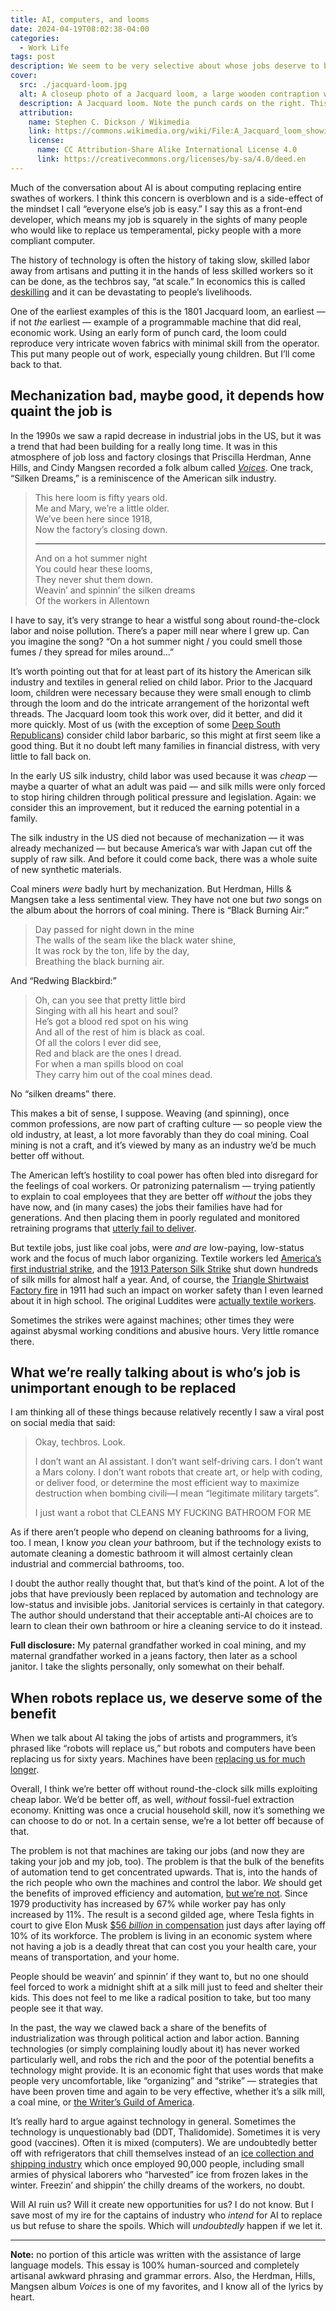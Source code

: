 ```yaml
---
title: AI, computers, and looms
date: 2024-04-19T08:02:38-04:00
categories:
  - Work Life
tags: post
description: We seem to be very selective about whose jobs deserve to be automated.
cover:
  src: ./jacquard-loom.jpg
  alt: A closeup photo of a Jacquard loom, a large wooden contraption with many threads attached and a thick stack of punch cards.
  description: A Jacquard loom. Note the punch cards on the right. This 1801 loom was arguably the first programmed industrial equipment.
  attribution:
    name: Stephen C. Dickson / Wikimedia
    link: https://commons.wikimedia.org/wiki/File:A_Jacquard_loom_showing_information_punchcards,_National_Museum_of_Scotland.jpg
    license:
      name: CC Attribution-Share Alike International License 4.0
      link: https://creativecommons.org/licenses/by-sa/4.0/deed.en
---
```


Much of the conversation about AI is about computing replacing entire swathes of workers. I think this concern is overblown and is a side-effect of the mindset I call “everyone else’s job is easy.” I say this as a front-end developer, which means my job is squarely in the sights of many people who would like to replace us temperamental, picky people with a more compliant computer.

The history of technology is often the history of taking slow, skilled labor away from artisans and putting it in the hands of less skilled workers so it can be done, as the techbros say, “at scale.” In economics this is called [deskilling](https://www.futureofworkhub.info/explainers/2021/4/28/deskilling-what-are-the-historical-societal-and-legal-implications) and it can be devastating to people’s livelihoods.

One of the earliest examples of this is the 1801 Jacquard loom, an earliest — if not _the_ earliest — example of a programmable machine that did real, economic work. Using an early form of punch card, the loom could reproduce very intricate woven fabrics with minimal skill from the operator. This put many people out of work, especially young children. But I’ll come back to that.

## Mechanization bad, maybe good, it depends how quaint the job is

In the 1990s we saw a rapid decrease in industrial jobs in the US, but it was a trend that had been building for a really long time. It was in this atmosphere of job loss and factory closings that Priscilla Herdman, Anne Hills, and Cindy Mangsen recorded a folk album called _[Voices](https://tidal.com/browse/album/104069029?u)_. One track, “Silken Dreams,” is a reminiscence of the American silk industry.

> This here loom is fifty years old. <br>
> Me and Mary, we’re a little older. <br>
> We’ve been here since 1918, <br>
> Now the factory’s closing down. <br>
>
> ---
>
> And on a hot summer night <br>
> You could hear these looms, <br>
> They never shut them down. <br>
> Weavin’ and spinnin’ the silken dreams <br>
> Of the workers in Allentown

I have to say, it’s very strange to hear a wistful song about round-the-clock labor and noise pollution. There’s a paper mill near where I grew up. Can you imagine the song? “On a hot summer night / you could smell those fumes / they spread for miles around…”

It’s worth pointing out that for at least part of its history the American silk industry and textiles in general relied on child labor. Prior to the Jacquard loom, children were necessary because they were small enough to climb through the loom and do the intricate arrangement of the horizontal weft threads. The Jacquard loom took this work over, did it better, and did it more quickly. Most of us (with the exception of some [Deep South Republicans](https://www.nola.com/news/politics/legislature/la-lawmakers-vote-to-remove-lunch-breaks-for-child-workers/article_ef234692-fd9e-11ee-99f5-771c7366107a.html)) consider child labor barbaric, so this might at first seem like a good thing. But it no doubt left many families in financial distress, with very little to fall back on.

In the early US silk industry, child labor was used because it was _cheap_ — maybe a quarter of what an adult was paid — and silk mills were only forced to stop hiring children through political pressure and legislation. Again: we consider this an improvement, but it reduced the earning potential in a family.

The silk industry in the US died not because of mechanization — it was already mechanized — but because America’s war with Japan cut off the supply of raw silk. And before it could come back, there was a whole suite of new synthetic materials.

Coal miners _were_ badly hurt by mechanization. But Herdman, Hills & Mangsen take a less sentimental view. They have not one but _two_ songs on the album about the horrors of coal mining. There is “Black Burning Air:”

> Day passed for night down in the mine<br>
> The walls of the seam like the black water shine,<br>
> It was rock by the ton, life by the day,<br>
> Breathing the black burning air.<br>

And “Redwing Blackbird:”

> Oh, can you see that pretty little bird<br>
> Singing with all his heart and soul?<br>
> He’s got a blood red spot on his wing<br>
> And all of the rest of him is black as coal.<br>
> Of all the colors I ever did see,<br>
> Red and black are the ones I dread.<br>
> For when a man spills blood on coal<br>
> They carry him out of the coal mines dead.<br>

No “silken dreams” there.

This makes a bit of sense, I suppose. Weaving (and spinning), once common professions, are now part of crafting culture — so people view the old industry, at least, a lot more favorably than they do coal mining. Coal mining is not a craft, and it’s viewed by many as an industry we’d be much better off without.

The American left’s hostility to coal power has often bled into disregard for the feelings of coal workers. Or patronizing paternalism — trying patiently to explain to coal employees that they are better off _without_ the jobs they have now, and (in many cases) the jobs their families have had for generations. And then placing them in poorly regulated and monitored retraining programs that [utterly fail to deliver](https://www.cbc.ca/news/world/mined-minds-retraining-appalachian-coal-miners-1.5145676).

But textile jobs, just like coal jobs, were _and are_ low-paying, low-status work and the focus of much labor organizing. Textile workers led [America’s first industrial strike](https://newenglandhistoricalsociety.com/1824-factory-strike-1824/), and the [1913 Paterson Silk Strike](https://www.pbs.org/wgbh/americanexperience/features/goldman-paterson-silk-strike-1913/) shut down hundreds of silk mills for almost half a year. And, of course, the [Triangle Shirtwaist Factory fire](https://www.smithsonianmag.com/history/uncovering-the-history-of-the-triangle-shirtwaist-fire-124701842/) in 1911 had such an impact on worker safety than I even learned about it in high school. The original Luddites were [actually textile workers](https://www.smithsonianmag.com/history/what-the-luddites-really-fought-against-264412/).

Sometimes the strikes were against machines; other times they were against abysmal working conditions and abusive hours. Very little romance there.

## What we’re really talking about is who’s job is unimportant enough to be replaced

I am thinking all of these things because relatively recently I saw a viral post on social media that said:

> Okay, techbros. Look.
>
> I don’t want an AI assistant. I don’t want self-driving cars. I don’t want a Mars colony. I don’t want robots that create art, or help with coding, or deliver food, or determine the most efficient way to maximize destruction when bombing civili—I mean “legitimate military targets”.
>
> I just want a robot that CLEANS MY FUCKING BATHROOM FOR ME

As if there aren’t people who depend on cleaning bathrooms for a living, too. I mean, I know _you_ clean _your_ bathroom, but if the technology exists to automate cleaning a domestic bathroom it will almost certainly clean industrial and commercial bathrooms, too.

I doubt the author really thought that, but that’s kind of the point. A lot of the jobs that have previously been replaced by automation and technology are low-status and invisible jobs. Janitorial services is certainly in that category. The author should understand that their acceptable anti-AI choices are to learn to clean their own bathroom or hire a cleaning service to do it instead.

**Full disclosure:** My paternal grandfather worked in coal mining, and my maternal grandfather worked in a jeans factory, then later as a school janitor. I take the slights personally, only somewhat on their behalf.

## When robots replace us, we deserve some of the benefit

When we talk about AI taking the jobs of artists and programmers, it’s phrased like “robots will replace us,” but robots and computers have been replacing us for sixty years. Machines have been [replacing us for much longer](https://computerhistory.org/blog/relax-machines-already-took-our-jobs/).

Overall, I think we’re better off without round-the-clock silk mills exploiting cheap labor. We’d be better off, as well, _without_ fossil-fuel extraction economy. Knitting was once a crucial household skill, now it’s something we can choose to do or not. In a certain sense, we’re a lot better off because of that.

The problem is not that machines are taking our jobs (and now they are taking your job and my job, too). The problem is that the bulk of the benefits of automation tend to get concentrated upwards. That is, into the hands of the rich people who own the machines and control the labor. _We_ should get the benefits of improved efficiency and automation, [but we’re not](https://www.epi.org/productivity-pay-gap/). Since 1979 productivity has increased by 67% while worker pay has only increased by 11%. The result is a second gilded age, where Tesla fights in court to give Elon Musk [$56 _billion_ in compensation](https://www.msn.com/en-us/money/companies/tesla-wants-shareholders-to-reinstate-55-billion-pay-package-for-musk-rejected-by-delaware-judge/ar-BB1lMexa) just days after laying off 10% of its workforce. The problem is living in an economic system where not having a job is a deadly threat that can cost you your health care, your means of transportation, and your home.

People should be weavin’ and spinnin’ if they want to, but no one should feel forced to work a midnight shift at a silk mill just to feed and shelter their kids. This does not feel to me like a radical position to take, but too many people see it that way.

In the past, the way we clawed back a share of the benefits of industrialization was through political action and labor action. Banning technologies (or simply complaining loudly about it) has never worked particularly well, and robs the rich and the poor of the potential benefits a technology might provide. It is an economic fight that uses words that make people very uncomfortable, like “organizing” and “strike” — strategies that have been proven time and again to be very effective, whether it’s a silk mill, a coal mine, or [the Writer’s Guild of America](https://en.wikipedia.org/wiki/2023_Writers_Guild_of_America_strike).

It’s really hard to argue against technology in general. Sometimes the technology is unquestionably bad (DDT, Thalidomide). Sometimes it is very good (vaccines). Often it is mixed (computers). We are undoubtedly better off with refrigerators that chill themselves instead of an [ice collection and shipping industry](https://en.wikipedia.org/wiki/Ice_trade) which once employed 90,000 people, including small armies of physical laborers who “harvested” ice from frozen lakes in the winter. Freezin’ and shippin’ the chilly dreams of the workers, no doubt.

Will AI ruin us? Will it create new opportunities for us? I do not know. But I save most of my ire for the captains of industry who _intend_ for AI to replace us but refuse to share the spoils. Which will _undoubtedly_ happen if we let it.

---

**Note:** no portion of this article was written with the assistance of large language models. This essay is 100% human-sourced and completely artisanal awkward phrasing and grammar errors. Also, the Herdman, Hills, Mangsen album _Voices_ is one of my favorites, and I know all of the lyrics by heart.

